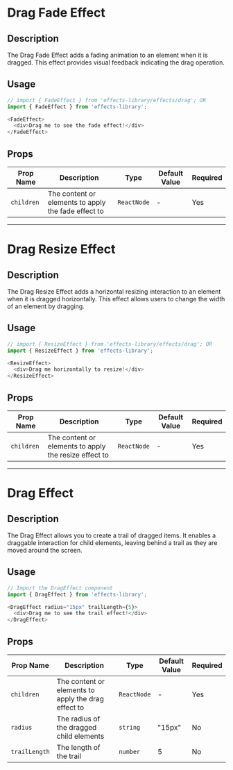 # Drag Fade Effect

## Description
The Drag Fade Effect adds a fading animation to an element when it is dragged. This effect provides visual feedback indicating the drag operation.

## Usage
```javascript
// import { FadeEffect } from 'effects-library/effects/drag'; OR 
import { FadeEffect } from 'effects-library';

<FadeEffect>
  <div>Drag me to see the fade effect!</div>
</FadeEffect>
```

## Props

| Prop Name    | Description                                          | Type      | Default Value | Required |
|--------------|------------------------------------------------------|-----------|---------------|----------|
| `children` | The content or elements to apply the fade effect to  | `ReactNode` | -             | Yes      |
-------
# Drag Resize Effect

## Description
The Drag Resize Effect adds a horizontal resizing interaction to an element when it is dragged horizontally. This effect allows users to change the width of an element by dragging.

## Usage
```javascript
// import { ResizeEffect } from 'effects-library/effects/drag'; OR 
import { ResizeEffect } from 'effects-library';

<ResizeEffect>
  <div>Drag me horizontally to resize!</div>
</ResizeEffect>
```

## Props

| Prop Name    | Description                                          | Type      | Default Value | Required |
|--------------|------------------------------------------------------|-----------|---------------|----------|
| `children` | The content or elements to apply the resize effect to | `ReactNode` | -             | Yes      |
------
# Drag Effect

## Description
The Drag Effect allows you to create a trail of dragged items. It enables a draggable interaction for child elements, leaving behind a trail as they are moved around the screen.

## Usage
```javascript
// Import the DragEffect component
import { DragEffect } from 'effects-library';

<DragEffect radius="15px" trailLength={5}>
  <div>Drag me to see the trail effect!</div>
</DragEffect>
```

## Props

| Prop Name    | Description                                          | Type      | Default Value | Required |
|--------------|------------------------------------------------------|-----------|---------------|----------|
| `children`   | The content or elements to apply the drag effect to | `ReactNode` | -             | Yes      |
| `radius`     | The radius of the dragged child elements           | `string`  | "15px"        | No       |
| `trailLength`| The length of the trail                             | `number`  | 5             | No       |
